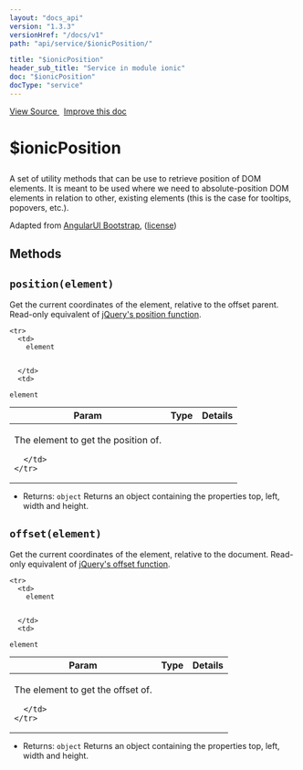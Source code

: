```yaml
---
layout: "docs_api"
version: "1.3.3"
versionHref: "/docs/v1"
path: "api/service/$ionicPosition/"

title: "$ionicPosition"
header_sub_title: "Service in module ionic"
doc: "$ionicPosition"
docType: "service"
---
```


<div class="improve-docs">
<a href='https://github.com/ionic-team/ionic-v1/blob/master/js/angular/service/position.js#L1'>
View Source
</a>
&nbsp;
<a href='http://github.com/ionic-team/ionic/edit/1.x/js/angular/service/position.js#L1'>
Improve this doc
</a>
</div>




<h1 class="api-title">

$ionicPosition



</h1>





A set of utility methods that can be use to retrieve position of DOM elements.
It is meant to be used where we need to absolute-position DOM elements in
relation to other, existing elements (this is the case for tooltips, popovers, etc.).

Adapted from [AngularUI Bootstrap](https://github.com/angular-ui/bootstrap/blob/master/src/position/position.js),
([license](https://github.com/angular-ui/bootstrap/blob/master/LICENSE))










  

  
## Methods

<div id="position"></div>
<h2>
  <code>position(element)</code>

</h2>

Get the current coordinates of the element, relative to the offset parent.
Read-only equivalent of [jQuery's position function](http://api.jquery.com/position/).



<table class="table" style="margin:0;">
  <thead>
    <tr>
      <th>Param</th>
      <th>Type</th>
      <th>Details</th>
    </tr>
  </thead>
  <tbody>
    
    <tr>
      <td>
        element
        
        
      </td>
      <td>
        
  <code>element</code>
      </td>
      <td>
        <p>The element to get the position of.</p>

        
      </td>
    </tr>
    
  </tbody>
</table>






* Returns: 
  <code>object</code> Returns an object containing the properties top, left, width and height.




<div id="offset"></div>
<h2>
  <code>offset(element)</code>

</h2>

Get the current coordinates of the element, relative to the document.
Read-only equivalent of [jQuery's offset function](http://api.jquery.com/offset/).



<table class="table" style="margin:0;">
  <thead>
    <tr>
      <th>Param</th>
      <th>Type</th>
      <th>Details</th>
    </tr>
  </thead>
  <tbody>
    
    <tr>
      <td>
        element
        
        
      </td>
      <td>
        
  <code>element</code>
      </td>
      <td>
        <p>The element to get the offset of.</p>

        
      </td>
    </tr>
    
  </tbody>
</table>






* Returns: 
  <code>object</code> Returns an object containing the properties top, left, width and height.



  
  






